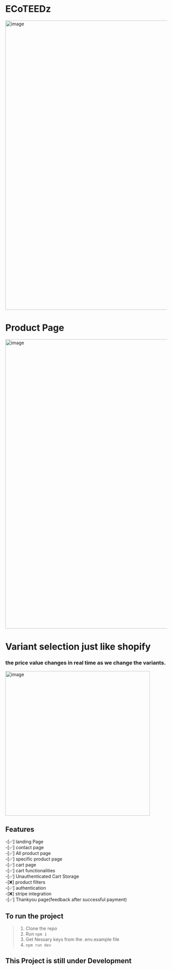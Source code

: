 # ECoTEEDz
<img width="900" alt="image" src="https://github.com/user-attachments/assets/9e124030-a68f-486f-bf93-b071a5b8d2c4">

# Product Page
<img width="900" alt="image" src="https://github.com/user-attachments/assets/71ae14c8-2036-4ac5-8bf6-6f3cff795bf7">

# Variant selection just like shopify
### the price value changes in real time as we change the variants.
<img width="450" alt="image" src="https://github.com/user-attachments/assets/17bb3dc1-7819-47f0-924e-f38140ad4726">

## Features
-[✅] landing Page <br>
-[✅] contact page <br>
-[✅] All product page <br>
-[✅] specific product page <br>
-[✅] cart page <br>
-[✅] cart functionalities <br>
-[✅] Unauthenticated Cart Storage <br>
-[❌] product filters<br>
-[✅] authentication <br>
-[❌] stripe integration <br>
-[✅] Thankyou page(feedback after successful payment) <br>

## To run the project
> 1. Clone the repo <br>
> 2. Run `npm i` <br>
> 3. Get Nessary keys from the .env.example file <br>
> 4. `npm run dev` <br>

## This Project is still under **Development**
